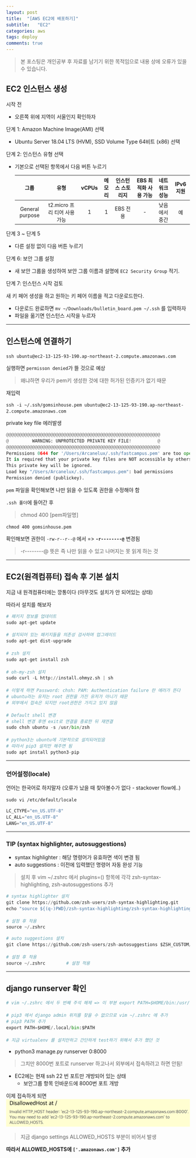 ```yaml
---
layout: post
title:  "[AWS EC2에 배포하기]"
subtitle:   "EC2"
categories: aws
tags: deploy
comments: true
---
```

> 본 포스팅은 개인공부 후 자료를 남기기 위한 목적임으로 내용 상에 오류가 있을 수 있습니다.

## EC2 인스턴스 생성

시작 전

- 오른쪽 위에 지역이 서울인지 확인하자

단계 1: Amazon Machine Image(AMI) 선택

- Ubuntu Server 18.04 LTS (HVM), SSD Volume Type 64비트 (x86) 선택

단계 2: 인스턴스 유형 선택

- 기본으로 선택된 항목에서 다음 버튼 누르기

  |      그룹       |             유형             | vCPUs | 메모리 | 인스턴스 스토리지 | EBS 최적화 사용 가능 | 네트워크 성능 | IPv6 지원 |
  | :-------------: | :--------------------------: | :---: | :----: | :---------------: | :------------------: | ------------- | :-------: |
  | General purpose | t2.micro 프리 티어 사용 가능 |   1   |   1    |     EBS 전용      |          -           | 낮음에서 중간 |    예     |

단계 3 ~ 단계 5

- 다른 설정 없이 다음 버튼 누르기

단계 6: 보안 그룹 설정

- 새 보안 그룹을 생성하여 보안 그룹 이름과 설명에 `EC2 Security Group` 적기.

단계 7: 인스턴스 시작 검토

새 키 페어 생성을 하고 원하는 키 페어 이름을 적고 다운로드한다.

- 다운로드 완료하면 `mv ~/Downloads/bulletin_board.pem ~/.ssh` 를 입력하자
- 파일을 옮기면 인스턴스 시작을 누르자

----
## 인스턴스에 연결하기

`ssh ubuntu@ec2-13-125-93-190.ap-northeast-2.compute.amazonaws.com`

실행하면 `permisson denied`가 뜰 것으로 예상

> 왜냐하면 우리가 pem키 생성한 것에 대한 허가된 인증키가 없기 때문

재입력

`ssh -i ~/.ssh/gomsinhouse.pem ubuntu@ec2-13-125-93-190.ap-northeast-2.compute.amazonaws.com`

private key file 에러발생

```python
@@@@@@@@@@@@@@@@@@@@@@@@@@@@@@@@@@@@@@@@@@@@@@@@@@@@@@@@@@@
@         WARNING: UNPROTECTED PRIVATE KEY FILE!          @
@@@@@@@@@@@@@@@@@@@@@@@@@@@@@@@@@@@@@@@@@@@@@@@@@@@@@@@@@@@
Permissions 0644 for '/Users/Arcanelux/.ssh/fastcampus.pem' are too open.
It is required that your private key files are NOT accessible by others.
This private key will be ignored.
Load key "/Users/Arcanelux/.ssh/fastcampus.pem": bad permissions
Permission denied (publickey).
```

`pem` 파일을 확인해보면 나만 읽을 수 있도록 권한을 수정해야 함

`.ssh 폴더`에 들어간 후

> chmod 400 [pem파일명]

`chmod 400 gomsinhouse.pem`

 확인해보면 권한이 `-rw-r--r--@` 에서 => **`-r--------@`** 변경됨

 > -r--------@ 뜻은 즉 나만 읽을 수 있고 나머지는 못 읽게 하는 것

----
## EC2(원격컴퓨터) 접속 후 기본 설치
지금 내 원격컴퓨터에는 깡통이다 (아무것도 설치가 안 되어있는 상태)

따라서 설치를 해보자

```python
# 패키지 정보를 업데이트
sudo apt-get update

# 설치되어 있는 패키지들을 의존성 검사하며 업그레이드
sudo apt-get dist-upgrade

# zsh 설치
sudo apt-get install zsh

# oh-my-zsh 설치
sudo curl -L http://install.ohmyz.sh | sh

# 이렇게 하면 Password: chsh: PAM: Authentication failure 란 에러가 뜬다
# ubuntu라는 유저는 root 권한을 가진 유저가 아니기 때문
# 외부에서 접속은 되지만 root권한은 가지고 있지 않음

# Default shell 변경
# shell 변경 후엔 exit로 연결을 종료한 뒤 재연결
sudo chsh ubuntu -s /usr/bin/zsh

# python3는 ubuntu에 기본적으로 설치되어있음
# 따라서 pip3 설치만 해주면 됨
sudo apt install python3-pip
```
----

### 언어설정(locale)
언어는 한국어로 하지말자 (오류가 났을 때 찾아볼수가 없다 - stackover flow에..)

`sudo vi /etc/default/locale`

```python
LC_CTYPE="en_US.UTF-8"
LC_ALL="en_US.UTF-8"
LANG="en_US.UTF-8"
```

----
### TIP (syntax highlighter, autosuggestions)
- syntax highlighter : 해당 명령어가 유효하면 색이 변경 됨
- auto suggestions : 이전에 입력했던 명령어 자동 완성 기능

> 설치 후 vim ~/.zshrc 에서 plugins=() 항목에 각각 zsh-syntax-highlighting, zsh-autosuggestions 추가

```python
# syntax highlighter 설치
git clone https://github.com/zsh-users/zsh-syntax-highlighting.git
echo "source ${(q-)PWD}/zsh-syntax-highlighting/zsh-syntax-highlighting.zsh" >> ${ZDOTDIR:-$HOME}/.zshrc                   

# 설정 후 적용
source ~/.zshrc
```

```python
# auto suggestions 설치
git clone https://github.com/zsh-users/zsh-autosuggestions $ZSH_CUSTOM/plugins/zsh-autosuggestions

# 설정 후 적용
source ~/.zshrc        # 설정 적용
```

----

## django runserver 확인
```python
# vim ~/.zshrc 에서 두 번째 주석 해제 => 이 부분 export PATH=$HOME/bin:/usr/local/bin:$PATH

# pip3 에서 django admin 위치를 찾을 수 없으므로 vim ~/.zshrc 에 추가
# pip3 PATH 추가
export PATH=$HOME/.local/bin:$PATH

# 지금 virtualenv 를 설치안하고 간단하게 test하기 위해서 추가 했던 것
```
- python3 manage.py runserver 0:8000

> 그치만 8000번 포트로 runserver 하고나서 외부에서 접속하려고 하면 안됨!

- EC2에는 현재 ssh 22 번 포트만 개방되어 있는 상태
	- 보안그룹 항목 인바운드에 8000번 포트 개방

이제 접속하게 되면
![EC2-error-01](/assets/img/EC2/EC2-error-01.png)

> 지금 django settings ALLOWED_HOSTS 부분이 비어서 발생

**따라서 ALLOWED_HOSTS에 `['.amazonaws.com']` 추가**
